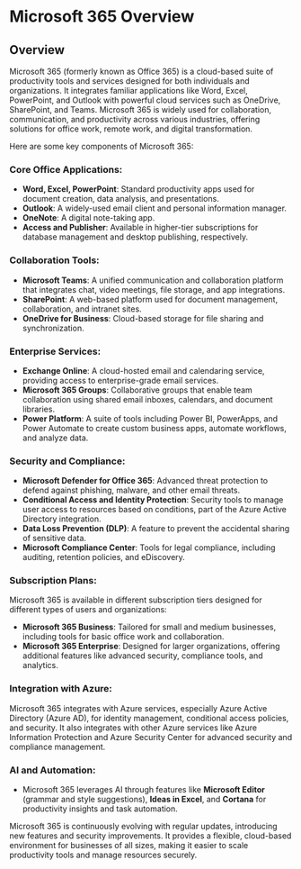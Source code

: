 # Microsoft 365 Overview

## Overview

Microsoft 365 (formerly known as Office 365) is a cloud-based suite of productivity tools and services designed for both individuals and organizations. It integrates familiar applications like Word, Excel, PowerPoint, and Outlook with powerful cloud services such as OneDrive, SharePoint, and Teams. Microsoft 365 is widely used for collaboration, communication, and productivity across various industries, offering solutions for office work, remote work, and digital transformation.

Here are some key components of Microsoft 365:

### **Core Office Applications**:

* **Word, Excel, PowerPoint**: Standard productivity apps used for document creation, data analysis, and presentations.
* **Outlook**: A widely-used email client and personal information manager.
* **OneNote**: A digital note-taking app.
* **Access and Publisher**: Available in higher-tier subscriptions for database management and desktop publishing, respectively.

### **Collaboration Tools**:

* **Microsoft Teams**: A unified communication and collaboration platform that integrates chat, video meetings, file storage, and app integrations.
* **SharePoint**: A web-based platform used for document management, collaboration, and intranet sites.
* **OneDrive for Business**: Cloud-based storage for file sharing and synchronization.

### **Enterprise Services**:

* **Exchange Online**: A cloud-hosted email and calendaring service, providing access to enterprise-grade email services.
* **Microsoft 365 Groups**: Collaborative groups that enable team collaboration using shared email inboxes, calendars, and document libraries.
* **Power Platform**: A suite of tools including Power BI, PowerApps, and Power Automate to create custom business apps, automate workflows, and analyze data.

### **Security and Compliance**:

* **Microsoft Defender for Office 365**: Advanced threat protection to defend against phishing, malware, and other email threats.
* **Conditional Access and Identity Protection**: Security tools to manage user access to resources based on conditions, part of the Azure Active Directory integration.
* **Data Loss Prevention (DLP)**: A feature to prevent the accidental sharing of sensitive data.
* **Microsoft Compliance Center**: Tools for legal compliance, including auditing, retention policies, and eDiscovery.

### **Subscription Plans**:&#x20;

Microsoft 365 is available in different subscription tiers designed for different types of users and organizations:

* **Microsoft 365 Business**: Tailored for small and medium businesses, including tools for basic office work and collaboration.
* **Microsoft 365 Enterprise**: Designed for larger organizations, offering additional features like advanced security, compliance tools, and analytics.

### **Integration with Azure:**

Microsoft 365 integrates with Azure services, especially Azure Active Directory (Azure AD), for identity management, conditional access policies, and security. It also integrates with other Azure services like Azure Information Protection and Azure Security Center for advanced security and compliance management.

### **AI and Automation:**

* Microsoft 365 leverages AI through features like **Microsoft Editor** (grammar and style suggestions), **Ideas in Excel**, and **Cortana** for productivity insights and task automation.

Microsoft 365 is continuously evolving with regular updates, introducing new features and security improvements. It provides a flexible, cloud-based environment for businesses of all sizes, making it easier to scale productivity tools and manage resources securely.
